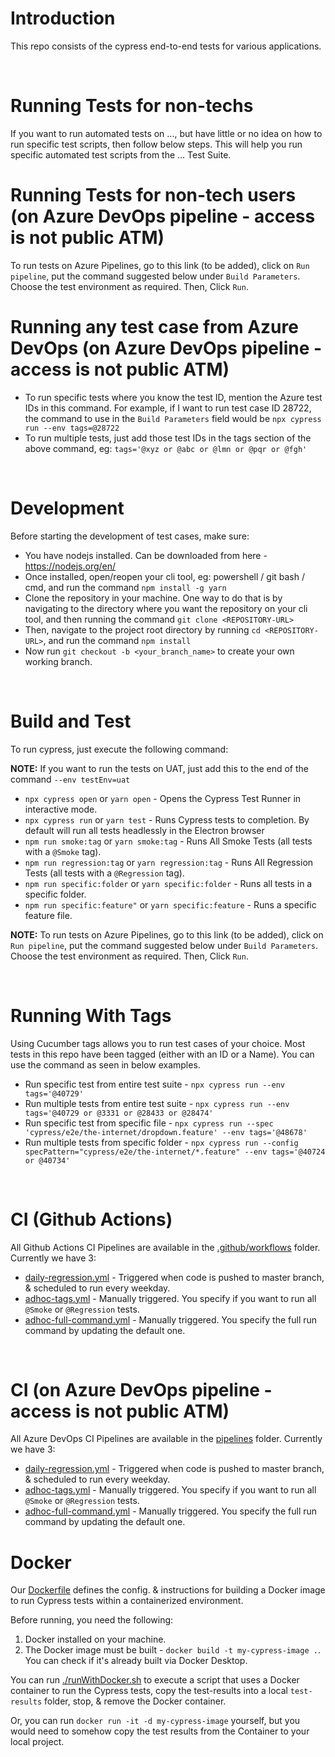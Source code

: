 # Introduction

This repo consists of the cypress end-to-end tests for various applications.

<br/>

# Running Tests for non-techs

If you want to run automated tests on ..., but have little or no idea on how to run specific test scripts, then follow below steps. This will help you run specific automated test scripts from the ... Test Suite.

# Running Tests for non-tech users (on Azure DevOps pipeline - access is not public ATM)

To run tests on Azure Pipelines, go to this link (to be added), click on `Run pipeline`, put the command suggested below under `Build Parameters`. Choose the test environment as required. Then, Click `Run`.

# Running any test case from Azure DevOps (on Azure DevOps pipeline - access is not public ATM)

- To run specific tests where you know the test ID, mention the Azure test IDs in this command. For example, if I want to run test case ID 28722, the command to use in the `Build Parameters` field would be `npx cypress run --env tags=@28722`
- To run multiple tests, just add those test IDs in the tags section of the above command, eg: `tags='@xyz or @abc or @lmn or @pqr or @fgh'`

<br/>

# Development

Before starting the development of test cases, make sure:

- You have nodejs installed. Can be downloaded from here - https://nodejs.org/en/
- Once installed, open/reopen your cli tool, eg: powershell / git bash / cmd, and run the command `npm install -g yarn`
- Clone the repository in your machine. One way to do that is by navigating to the directory where you want the repository on your cli tool, and then running the command `git clone <REPOSITORY-URL>`
- Then, navigate to the project root directory by running `cd <REPOSITORY-URL>`, and run the command `npm install`
- Now run `git checkout -b <your_branch_name>` to create your own working branch.

<br/>

# Build and Test

To run cypress, just execute the following command:

**NOTE:** If you want to run the tests on UAT, just add this to the end of the command `--env testEnv=uat`

- `npx cypress open` or `yarn open` - Opens the Cypress Test Runner in interactive mode.
- `npx cypress run` or `yarn test` - Runs Cypress tests to completion. By default will run all tests headlessly in the Electron browser
- `npm run smoke:tag` or `yarn smoke:tag` - Runs All Smoke Tests (all tests with a `@Smoke` tag).
- `npm run regression:tag` or `yarn regression:tag` - Runs All Regression Tests (all tests with a `@Regression` tag).
- `npm run specific:folder` or `yarn specific:folder` - Runs all tests in a specific folder.
- `npm run specific:feature"` or `yarn specific:feature` - Runs a specific feature file.

**NOTE:** To run tests on Azure Pipelines, go to this link (to be added), click on `Run pipeline`, put the command suggested below under `Build Parameters`. Choose the test environment as required. Then, Click `Run`.

<br/>

# Running With Tags

Using Cucumber tags allows you to run test cases of your choice. Most tests in this repo have been tagged (either with an ID or a Name). You can use the command as seen in below examples.

- Run specific test from entire test suite - `npx cypress run --env tags='@40729'`
- Run multiple tests from entire test suite - `npx cypress run --env tags='@40729 or @3331 or @28433 or @28474'`
- Run specific test from specific file - `npx cypress run --spec 'cypress/e2e/the-internet/dropdown.feature' --env tags='@48678'`
- Run multiple tests from specific folder - `npx cypress run --config specPattern="cypress/e2e/the-internet/*.feature" --env tags='@40724 or @40734'`

<br/>

# CI (Github Actions)

All Github Actions CI Pipelines are available in the [.github/workflows](.github/workflows) folder. Currently we have 3:

- [daily-regression.yml](.github/workflows/daily-regression.yml) - Triggered when code is pushed to master branch, & scheduled to run every weekday.
- [adhoc-tags.yml](.github/workflows/adhoc-tags.yml) - Manually triggered. You specify if you want to run all `@Smoke` or `@Regression` tests.
- [adhoc-full-command.yml](.github/workflows/adhoc-full-command.yml) - Manually triggered. You specify the full run command by updating the default one.

<br/>

# CI (on Azure DevOps pipeline - access is not public ATM)

All Azure DevOps CI Pipelines are available in the [pipelines](pipelines) folder. Currently we have 3:

- [daily-regression.yml](pipelines/daily-regression.yml) - Triggered when code is pushed to master branch, & scheduled to run every weekday.
- [adhoc-tags.yml](pipelines/adhoc-tags.yml) - Manually triggered. You specify if you want to run all `@Smoke` or `@Regression` tests.
- [adhoc-full-command.yml](pipelines/adhoc-full-command.yml) - Manually triggered. You specify the full run command by updating the default one.

# Docker

Our [Dockerfile](Dockerfile) defines the config. & instructions for building a Docker image to run Cypress tests within a containerized environment.

Before running, you need the following:

1. Docker installed on your machine.
2. The Docker image must be built - `docker build -t my-cypress-image .`. You can check if it's already built via Docker Desktop.

You can run [./runWithDocker.sh](runWithDocker.sh) to execute a script that uses a Docker container to run the Cypress tests, copy the test-results into a local `test-results` folder, stop, & remove the Docker container.

Or, you can run `docker run -it -d my-cypress-image` yourself, but you would need to somehow copy the test results from the Container to your local project.
